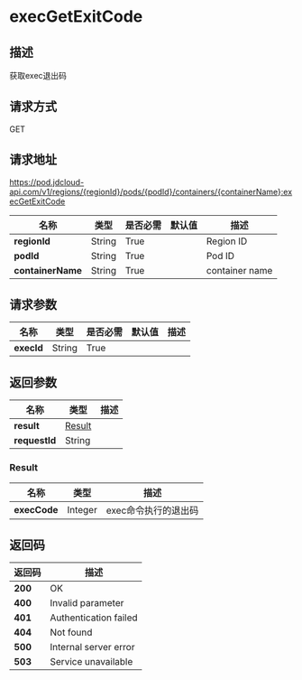 # execGetExitCode


## 描述
获取exec退出码

## 请求方式
GET

## 请求地址
https://pod.jdcloud-api.com/v1/regions/{regionId}/pods/{podId}/containers/{containerName}:execGetExitCode

|名称|类型|是否必需|默认值|描述|
|---|---|---|---|---|
|**regionId**|String|True| |Region ID|
|**podId**|String|True| |Pod ID|
|**containerName**|String|True| |container name|

## 请求参数
|名称|类型|是否必需|默认值|描述|
|---|---|---|---|---|
|**execId**|String|True| | |


## 返回参数
|名称|类型|描述|
|---|---|---|
|**result**|[Result](execgetexitcode#result)| |
|**requestId**|String| |

### <div id="result">Result</div>
|名称|类型|描述|
|---|---|---|
|**execCode**|Integer|exec命令执行的退出码|

## 返回码
|返回码|描述|
|---|---|
|**200**|OK|
|**400**|Invalid parameter|
|**401**|Authentication failed|
|**404**|Not found|
|**500**|Internal server error|
|**503**|Service unavailable|
